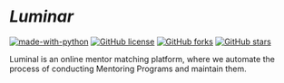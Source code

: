 # *Luminar*

[![made-with-python](https://img.shields.io/badge/Made%20with-Python-1f425f.svg)](https://www.python.org/)
[![GitHub license](https://img.shields.io/github/license/ShouravAhmed/Luminar.svg)](https://github.com/ShouravAhmed/Luminar/blob/main/LICENSE)
[![GitHub forks](https://img.shields.io/github/forks/ShouravAhmed/Luminar.svg?style=social&label=Fork)](https://github.com/ShouravAhmed/Luminar)
[![GitHub stars](https://img.shields.io/github/stars/ShouravAhmed/Luminar.svg?style=social&label=Stars)](https://github.com/ShouravAhmed/Luminar)

Luminal is an online mentor matching platform, where we automate the process of conducting Mentoring Programs and maintain them.
